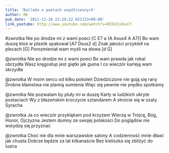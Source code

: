 ```yaml
---
title: 'Ballada o poetach współczesnych'
author: RK
pub_date: '2011-12-18 22:29:22.651133+00:00'
link_youtube: http://www.youtube.com/watch?v=R55V2cASuCY
---
```


#zwrotka
Nie po drodze mi z wami poeci [C E7 a (A Asus4 A A7)]
Bo wam duszę ktoś w plastik spakował [A7 Dsus2 d]
Znak jakości przykleił na plecach	 [G]
Porozmieniał wam myśli na słowa [d G]

@zwrotka
Nie po drodze mi z wami poeci 
Bo wam prawda jak robal obrzydła
Wasz kręgosłup jest giętki jak guma
I co wieczór karleją wam skrzydła

@zwrotka
W moim sercu od kilku pokoleń
Dziedziczone nie goją się rany
Drobne kłamstwa nie plamią sumienia
Więc się pewnie nie prędko spotkamy

@zwrotka
Nie pozwalam by pluły mi w duszę
Karły w ludzkich ukryte postaciach
Wy z błazeńskim kroczycie sztandarem
A stroicie się w szaty Syracha

@zwrotka
Ja co wieczór przyklękam pod krzyżem
Wierzę w Trójcę, Bóg, Honor, Ojczyzna
Jestem dumny ze swojej polskości
Do poglądów nie wstydzę się przyznać

@zwrotka
Choć nie dla mnie warszawskie salony
A codzienność mnie dławi jak chusta
Dobrze będzie za lat kilkanaście
Bez kieliszka się zbliżyć do lustra